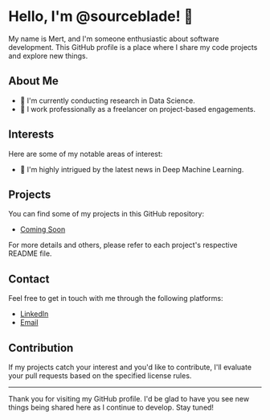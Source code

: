 # Hello, I'm @sourceblade! 👋

My name is Mert, and I'm someone enthusiastic about software development. This GitHub profile is a place where I share my code projects and explore new things.

## About Me

- 🌱 I'm currently conducting research in Data Science.
- 💼 I work professionally as a freelancer on project-based engagements.

## Interests

Here are some of my notable areas of interest:

- 🚀 I'm highly intrigued by the latest news in Deep Machine Learning.

## Projects

You can find some of my projects in this GitHub repository:

- [Coming Soon](link)

For more details and others, please refer to each project's respective README file.

## Contact

Feel free to get in touch with me through the following platforms:

- [LinkedIn](https://www.linkedin.com/in/mert-karakaş-66b50b272/)
- [Email](tugrulmertkarakas@gmail.com)

## Contribution

If my projects catch your interest and you'd like to contribute, I'll evaluate your pull requests based on the specified license rules.

---

Thank you for visiting my GitHub profile. I'd be glad to have you see new things being shared here as I continue to develop. Stay tuned!
